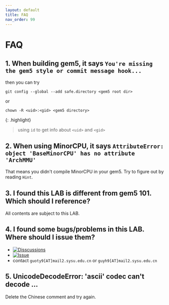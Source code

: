 ```yaml
---
layout: default
title: FAQ
nav_order: 99
---
```


# FAQ

## 1. When building gem5, it says `You're missing the gem5 style or commit message hook...`

then you can try

```
git config --global --add safe.directory <gem5 root dir>
```

or 

```
chown -R <uid>:<gid> <gem5 directory>
```

{: .highlight}
> using `id` to get info about `<uid>` and `<gid>`

## 2. When using MinorCPU, it says `AttributeError: object 'BaseMinorCPU' has no attribute 'ArchMMU'`

That means you didn't compile MinorCPU in your gem5. Try to figure out by reading `Hint`.

## 3. I found this LAB is different from gem5 101. Which should I reference?

All contents are subject to this LAB.

## 4. I found some bugs/problems in this LAB. Where should I issue them?

- [![Disscussions](https://img.shields.io/github/discussions/arcsysu/SYSU-ARCH)](https://github.com/arcsysu/SYSU-ARCH/discussions)
- [![Issue](https://img.shields.io/github/issues/arcsysu/SYSU-ARCH)](https://github.com/arcsysu/SYSU-ARCH/discussions)
- contact `guoty9[AT]mail2.sysu.edu.cn` or `guyh9[AT]mail2.sysu.edu.cn`

## 5. UnicodeDecodeError: 'ascii' codec can't decode ...

Delete the Chinese comment and try again.